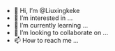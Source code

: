 - 👋 Hi, I’m @Liuxingkeke
- 👀 I’m interested in ...
- 🌱 I’m currently learning ...
- 💞️ I’m looking to collaborate on ...
- 📫 How to reach me ...

<!---
Liuxingkeke/Liuxingkeke is a ✨ special ✨ repository because its `README.md` (this file) appears on your GitHub profile.
You can click the Preview link to take a look at your changes.
--->

